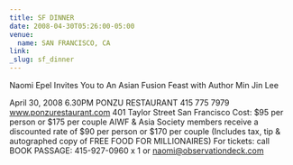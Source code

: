 ```yaml
---
title: SF DINNER
date: 2008-04-30T05:26:00-05:00
venue:
  name: SAN FRANCISCO, CA
link:
_slug: sf_dinner
---
```


Naomi Epel Invites You to
An Asian Fusion Feast with
Author Min Jin Lee

April 30, 2008
6.30PM
PONZU RESTAURANT
415 775 7979
www.ponzurestaurant.com
401 Taylor Street
San Francisco
Cost:
$95 per person or $175 per couple
AIWF & Asia Society members receive a discounted rate of $90 per person or $170 per couple
(Includes tax, tip & autographed copy of FREE FOOD FOR MILLIONAIRES)
For tickets:
call BOOK PASSAGE: 415-927-0960 x 1
or naomi@observationdeck.com
